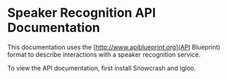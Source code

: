 # Speaker Recognition API Documentation

This documentation uses the [http://www.apiblueprint.org](API Blueprint) format to describe interactions with a speaker recognition service.

To view the API documentation, first install Snowcrash and Igloo.  